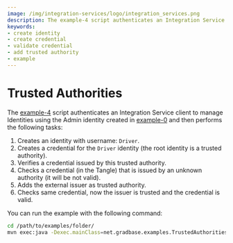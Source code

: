 ```yaml
---
image: /img/integration-services/logo/integration_services.png
description: The example-4 script authenticates an Integration Service client to manage Identities using the Admin identity created in example-0 and then creates and verifies identities and credentials.
keywords:
- create identity
- create credential
- validate credential
- add trusted authority
- example
---
```


# Trusted Authorities

The [example-4](https://github.com/albydeca/iota-is-sdk/blob/main/examples/src/main/java/net/gradbase/examples/TrustedAuthorities.java)
script authenticates an Integration Service client to manage Identities using the Admin identity created in [example-0](how-to-run-examples) and then performs the following tasks:

1. Creates an identity with username: `Driver`.
2. Creates a credential for the `Driver` identity (the root identity is a trusted authority).
3. Verifies a credential issued by this trusted authority.
4. Checks a credential (in the Tangle) that is issued by an unknown authority (it will be not valid). 
5. Adds the external issuer as trusted authority.
6. Checks same credential, now the issuer is trusted and the credential is valid.

You can run the example with the following command:

```bash
cd /path/to/examples/folder/
mvn exec:java -Dexec.mainClass=net.gradbase.examples.TrustedAuthorities
```

